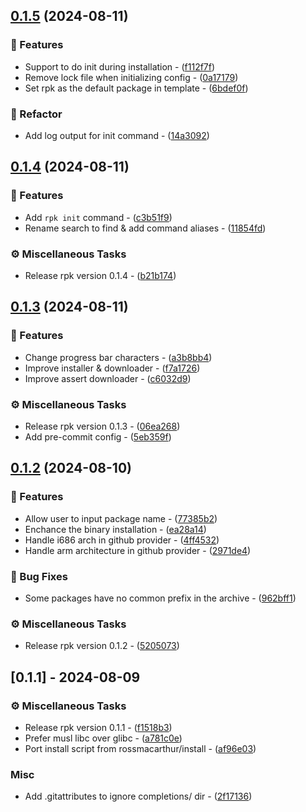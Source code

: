 
## [0.1.5](https://github.com/wfxr/rpk/compare/v0.1.4..0.1.5) (2024-08-11)

### 🚀 Features

- Support to do init during installation - ([f112f7f](https://github.com/wfxr/rpk/commit/f112f7f8d573ce30b9c2e5411c29e187e8881318))
- Remove lock file when initializing config - ([0a17179](https://github.com/wfxr/rpk/commit/0a17179a956ded5138c7c713813e8d9f707f9df4))
- Set rpk as the default package in template - ([6bdef0f](https://github.com/wfxr/rpk/commit/6bdef0fe5d483b6eae4af0a33534462ec9c32886))

### 🚜 Refactor

- Add log output for init command - ([14a3092](https://github.com/wfxr/rpk/commit/14a3092ce2a2f9aa4cc1d6b4c6a3753833af9166))

## [0.1.4](https://github.com/wfxr/rpk/compare/v0.1.3..v0.1.4) (2024-08-11)

### 🚀 Features

- Add `rpk init` command - ([c3b51f9](https://github.com/wfxr/rpk/commit/c3b51f988c5e3a9c4a88542185601f6837c2452e))
- Rename search to find & add command aliases - ([11854fd](https://github.com/wfxr/rpk/commit/11854fdf687b03d65a6bab5e055386343b9e7c91))

### ⚙️ Miscellaneous Tasks

- Release rpk version 0.1.4 - ([b21b174](https://github.com/wfxr/rpk/commit/b21b174e6012eeb5267a1d0b44f17e12673474eb))

## [0.1.3](https://github.com/wfxr/rpk/compare/v0.1.2..v0.1.3) (2024-08-11)

### 🚀 Features

- Change progress bar characters - ([a3b8bb4](https://github.com/wfxr/rpk/commit/a3b8bb4f51bb84bca85283689f834d5652b11a5e))
- Improve installer & downloader - ([f7a1726](https://github.com/wfxr/rpk/commit/f7a17263424b39d1356db7b0c785f938e4ec4cb0))
- Improve assert downloader - ([c6032d9](https://github.com/wfxr/rpk/commit/c6032d9d4da4d065cd2fd7ae9153fa19e4fd972a))

### ⚙️ Miscellaneous Tasks

- Release rpk version 0.1.3 - ([06ea268](https://github.com/wfxr/rpk/commit/06ea268350c20c1f6e8010c2a10c56e081e60c3c))
- Add pre-commit config - ([5eb359f](https://github.com/wfxr/rpk/commit/5eb359f65cd92bc312f2ffb4867b79a5c28bbb10))

## [0.1.2](https://github.com/wfxr/rpk/compare/v0.1.1..v0.1.2) (2024-08-10)

### 🚀 Features

- Allow user to input package name - ([77385b2](https://github.com/wfxr/rpk/commit/77385b2023a8eb118d08ed99ba28076b841153c9))
- Enchance the binary installation - ([ea28a14](https://github.com/wfxr/rpk/commit/ea28a14c49c55f110e2be96e4b2477754d9674b3))
- Handle i686 arch in github provider - ([4ff4532](https://github.com/wfxr/rpk/commit/4ff45328e44f4bfb2213fad3dcbf85c1d149fa3e))
- Handle arm architecture in github provider - ([2971de4](https://github.com/wfxr/rpk/commit/2971de470d7cf289c3219a1ab926ecf22efacc3d))

### 🐛 Bug Fixes

- Some packages have no common prefix in the archive - ([962bff1](https://github.com/wfxr/rpk/commit/962bff16cd7176c395bb0d0264149cfc9d923efb))

### ⚙️ Miscellaneous Tasks

- Release rpk version 0.1.2 - ([5205073](https://github.com/wfxr/rpk/commit/5205073b0a0461e19d71ce56e7d5154db24fef89))

## [0.1.1] - 2024-08-09

### ⚙️ Miscellaneous Tasks

- Release rpk version 0.1.1 - ([f1518b3](https://github.com/wfxr/rpk/commit/f1518b33575f7ecd88c656d58e10e042cfca051e))
- Prefer musl libc over glibc - ([a781c0e](https://github.com/wfxr/rpk/commit/a781c0e52d9c6b3414cedcefabe6e30298066429))
- Port install script from rossmacarthur/install - ([af96e03](https://github.com/wfxr/rpk/commit/af96e03047cb2af0f9801948cfdcbdd0984fd9b4))

### Misc

- Add .gitattributes to ignore completions/ dir - ([2f17136](https://github.com/wfxr/rpk/commit/2f171361771dee3a4af02cb211bdef09d00e8757))

<!-- generated by git-cliff -->
